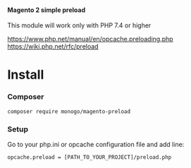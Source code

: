 #### Magento 2 simple preload

This module will work only with PHP 7.4 or higher

https://www.php.net/manual/en/opcache.preloading.php
https://wiki.php.net/rfc/preload

# **Install**

### Composer

```composer require monogo/magento-preload```

### Setup
Go to your php.ini or opcache configuration file and add line:

```opcache.preload = [PATH_TO_YOUR_PROJECT]/preload.php```